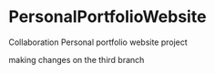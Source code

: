 # PersonalPortfolioWebsite

Collaboration Personal portfolio website project





making changes on the third branch

